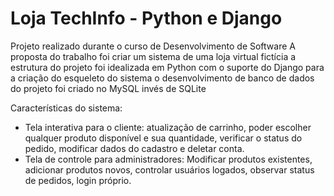 # Loja TechInfo - Python e Django

Projeto realizado durante o curso de Desenvolvimento de Software
A proposta do trabalho foi criar um sistema de uma loja virtual fictícia
a estrutura do projeto foi idealizada em Python com o suporte do Django para a criação do esqueleto do sistema
o desenvolvimento de banco de dados do projeto foi criado no MySQL invés de SQLite

Características do sistema:

- Tela interativa para o cliente: atualização de carrinho, poder escolher qualquer produto disponível e sua quantidade, verificar o status do pedido, modificar dados do cadastro e deletar conta.
- Tela de controle para administradores: Modificar produtos existentes, adicionar produtos novos, controlar usuários logados, observar status de pedidos, login próprio.
